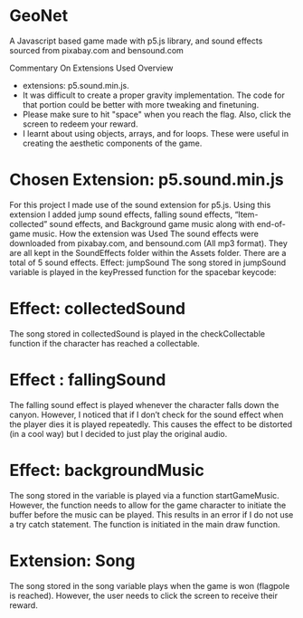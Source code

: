 # GeoNet
A Javascript based game made with p5.js library, and sound effects sourced from pixabay.com and bensound.com

Commentary On Extensions Used Overview
 - extensions: p5.sound.min.js.
 - It was difficult to create a proper gravity implementation. The code for that portion could be better with more tweaking and finetuning.
 - Please make sure to hit "space" when you reach the flag. Also, click the screen to redeem your reward.
 - I learnt about using objects, arrays, and for loops. These were useful in creating the aesthetic components of the game.

# Chosen Extension: p5.sound.min.js
For this project I made use of the sound extension for p5.js. Using this extension I added jump sound effects, falling sound effects, “Item-collected” sound effects, and Background game music along with end-of-game music.
How the extension was Used
The sound effects were downloaded from pixabay.com, and bensound.com (All mp3 format). They are all kept in the SoundEffects folder within the Assets folder. There are a total of 5 sound effects.
Effect: jumpSound
The song stored in jumpSound variable is played in the keyPressed function for the spacebar keycode: 
 

# Effect: collectedSound
The song stored in collectedSound is played in the checkCollectable function if the character has reached a collectable.
 



# Effect : fallingSound 
The falling sound effect is played whenever the character falls down the canyon. However, I noticed that if I don’t check for the sound effect when the player dies it is played repeatedly. This causes the effect to be distorted (in a cool way) but I decided to just play the original audio.
  

# Effect: backgroundMusic
The song stored in the variable is played via a function startGameMusic. However, the function needs to allow for the game character to initiate the buffer before the music can be played. This results in an error if I do not use a try catch statement. The function is initiated in the main draw function.
    











# Extension: Song
The song stored in the song variable plays when the game is won (flagpole is reached). However, the user needs to click the screen to receive their reward.
 

 
 
